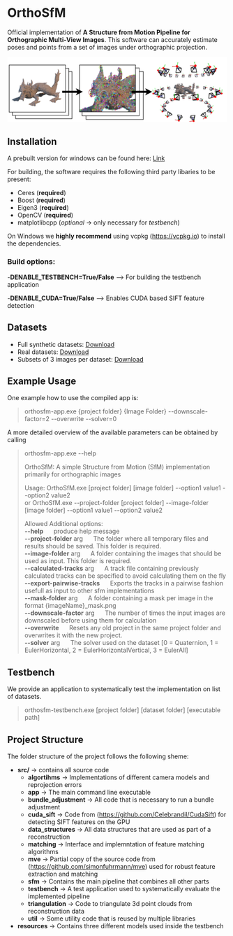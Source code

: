 # OrthoSfM

Official implementation of **A Structure from Motion Pipeline for Orthographic Multi-View Images**. This software can accurately estimate poses and points from a set of images under orthographic projection.

![alt text](resources/header.png "Logo Title Text 1")

## Installation
A prebuilt version for windows can be found here: [Link](https://github.com/kai-neumann/OrthoSfM/releases)

For building, the software requires the following third party libaries to be present:
- Ceres (**required**)
- Boost (**required**)
- Eigen3 (**required**)
- OpenCV (**required**)
- matplotlibcpp (_optional_ -> only necessary for _testbench_)

On Windows we **highly recommend** using vcpkg (https://vcpkg.io) to install the dependencies. 

### Build options:
-**DENABLE_TESTBENCH=True/False** --> For building the testbench application

-**DENABLE_CUDA=True/False** --> Enables CUDA based SIFT feature detection

## Datasets
- Full synthetic datasets: [Download](https://drive.google.com/file/d/1OhH9fRM32tckw20YjlY1syWuxUmqj7Cx/view?usp=sharing)
- Real datasets: [Download](https://drive.google.com/file/d/1Vq19ybqZeehg95YvyNChWj9lJkc2HFxP/view?usp=sharing) 
- Subsets of 3 images per dataset: [Download](https://drive.google.com/file/d/1tj4dlzt6TjyTrP-dFmp5j0v8YhWHx1XZ/view?usp=sharing)

## Example Usage 
One example how to use the compiled app is:
> orthosfm-app.exe {project folder} {Image Folder} 
--downscale-factor=2
--overwrite
--solver=0

A more detailed overview of the available parameters can be obtained by calling 
> orthosfm-app.exe --help
> 
> OrthoSfM: A simple Structure from Motion (SfM) implementation primarily for orthographic images
> 
> Usage:  OrthoSfM.exe [project folder] [image folder] --option1 value1 --option2 value2 \
> or      OrthoSfM.exe --project-folder [project folder] --image-folder [image folder] --option1 value1 --option2 value2
> 
> Allowed Additional options:\
> **--help** &nbsp;&nbsp;&nbsp;&nbsp; produce help message\
> **--project-folder** arg  &nbsp;&nbsp;&nbsp;&nbsp;    The folder where all temporary files and results
should be saved. This folder is required.\
> **--image-folder** arg   &nbsp;&nbsp;&nbsp;&nbsp;     A folder containing the images that should be used
as input. This folder is required.\
> **--calculated-tracks** arg &nbsp;&nbsp;&nbsp;&nbsp;  A track file containing previously calculated
tracks can be specified to avoid calculating them
on the fly\
> **--export-pairwise-tracks** &nbsp;&nbsp;&nbsp;&nbsp; Exports the tracks in a pairwise fashion usefull as
input to other sfm implementations\
> **--mask-folder** arg     &nbsp;&nbsp;&nbsp;&nbsp;    A folder containing a mask per image in the format
{imageName}_mask.png\
> **--downscale-factor** arg &nbsp;&nbsp;&nbsp;&nbsp;   The number of times the input images are downscaled
before using them for calculation\
> **--overwrite**      &nbsp;&nbsp;&nbsp;&nbsp;         Resets any old project in the same project folder and overwrites it with the new project.\
> **--solver** arg      &nbsp;&nbsp;&nbsp;&nbsp;        The solver used on the dataset [0 = Quaternion, 1 = EulerHorizontal, 2 = EulerHorizontalVertical, 3 = EulerAll]

## Testbench
We provide an application to systematically test the implementation on list of datasets.
> orthosfm-testbench.exe [project folder] [dataset folder] [executable path]

## Project Structure
The folder structure of the project follows the following sheme:
- <b>src/</b> -> contains all source code
    - **algortihms** -> Implementations of different camera models and reprojection errors
    - **app** -> The main command line executable
    - **bundle_adjustment** -> All code that is necessary to run a bundle adjustment
    - **cuda_sift** -> Code from (https://github.com/Celebrandil/CudaSift) for detecting SIFT features on the GPU
    - **data_structures** -> All data structures that are used as part of a reconstruction
    - **matching** -> Interface and implemntation of feature matching algorithms
    - **mve** -> Partial copy of the source code from (https://github.com/simonfuhrmann/mve) used for robust feature extraction and matching
    - **sfm** -> Contains the main pipeline that combines all other parts
    - **testbench** -> A test application used to systematically evaluate the implemented pipeline
    - **triangulation** -> Code to triangulate 3d point clouds from reconstruction data
    - **util** -> Some utility code that is reused by multiple libraries
- **resources** -> Contains three different models used inside the testbench
